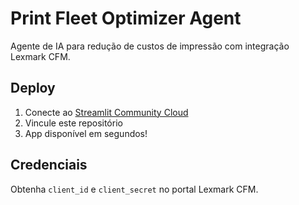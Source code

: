 # Print Fleet Optimizer Agent

Agente de IA para redução de custos de impressão com integração Lexmark CFM.

## Deploy
1. Conecte ao [Streamlit Community Cloud](https://share.streamlit.io)
2. Vincule este repositório
3. App disponível em segundos!

## Credenciais
Obtenha `client_id` e `client_secret` no portal Lexmark CFM.
